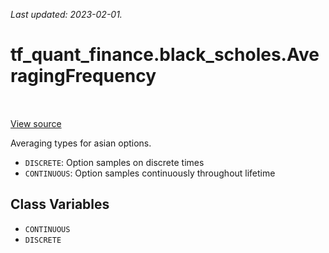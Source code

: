 <!--
This file is generated by a tool. Do not edit directly.
For open-source contributions the docs will be updated automatically.
-->

*Last updated: 2023-02-01.*

<div itemscope itemtype="http://developers.google.com/ReferenceObject">
<meta itemprop="name" content="tf_quant_finance.black_scholes.AveragingFrequency" />
<meta itemprop="path" content="Stable" />
<meta itemprop="property" content="CONTINUOUS"/>
<meta itemprop="property" content="DISCRETE"/>
</div>

# tf_quant_finance.black_scholes.AveragingFrequency

<!-- Insert buttons and diff -->

<table class="tfo-notebook-buttons tfo-api" align="left">
</table>

<a target="_blank" href="https://github.com/google/tf-quant-finance/blob/master/tf_quant_finance/black_scholes/asian_prices.py">View source</a>



Averaging types for asian options.

<!-- Placeholder for "Used in" -->

* `DISCRETE`: Option samples on discrete times
* `CONTINUOUS`: Option samples continuously throughout lifetime

## Class Variables

* `CONTINUOUS` <a id="CONTINUOUS"></a>
* `DISCRETE` <a id="DISCRETE"></a>
